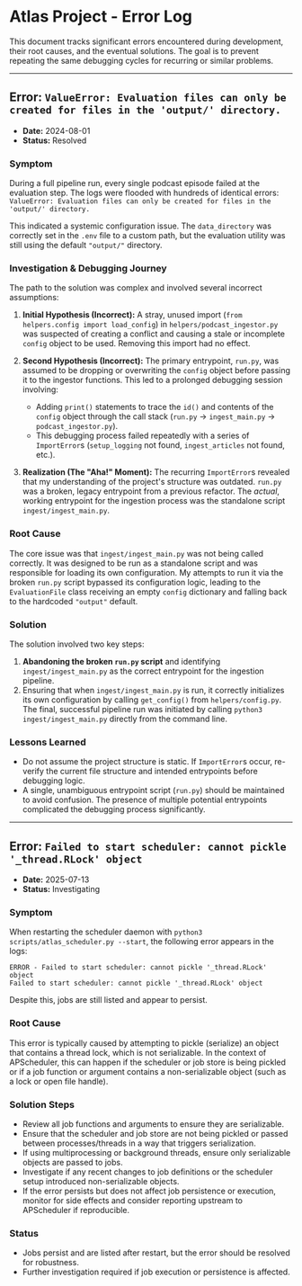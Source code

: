 # Atlas Project - Error Log

This document tracks significant errors encountered during development, their root causes, and the eventual solutions. The goal is to prevent repeating the same debugging cycles for recurring or similar problems.

---

## Error: `ValueError: Evaluation files can only be created for files in the 'output/' directory.`

- **Date:** 2024-08-01
- **Status:** Resolved

### Symptom

During a full pipeline run, every single podcast episode failed at the evaluation step. The logs were flooded with hundreds of identical errors:
`ValueError: Evaluation files can only be created for files in the 'output/' directory.`

This indicated a systemic configuration issue. The `data_directory` was correctly set in the `.env` file to a custom path, but the evaluation utility was still using the default `"output/"` directory.

### Investigation & Debugging Journey

The path to the solution was complex and involved several incorrect assumptions:

1.  **Initial Hypothesis (Incorrect):** A stray, unused import (`from helpers.config import load_config`) in `helpers/podcast_ingestor.py` was suspected of creating a conflict and causing a stale or incomplete `config` object to be used. Removing this import had no effect.

2.  **Second Hypothesis (Incorrect):** The primary entrypoint, `run.py`, was assumed to be dropping or overwriting the `config` object before passing it to the ingestor functions. This led to a prolonged debugging session involving:
    *   Adding `print()` statements to trace the `id()` and contents of the `config` object through the call stack (`run.py` -> `ingest_main.py` -> `podcast_ingestor.py`).
    *   This debugging process failed repeatedly with a series of `ImportError`s (`setup_logging` not found, `ingest_articles` not found, etc.).

3.  **Realization (The "Aha!" Moment):** The recurring `ImportError`s revealed that my understanding of the project's structure was outdated. `run.py` was a broken, legacy entrypoint from a previous refactor. The *actual*, working entrypoint for the ingestion process was the standalone script `ingest/ingest_main.py`.

### Root Cause

The core issue was that `ingest/ingest_main.py` was not being called correctly. It was designed to be run as a standalone script and was responsible for loading its own configuration. My attempts to run it via the broken `run.py` script bypassed its configuration logic, leading to the `EvaluationFile` class receiving an empty `config` dictionary and falling back to the hardcoded `"output"` default.

### Solution

The solution involved two key steps:
1.  **Abandoning the broken `run.py` script** and identifying `ingest/ingest_main.py` as the correct entrypoint for the ingestion pipeline.
2.  Ensuring that when `ingest/ingest_main.py` is run, it correctly initializes its own configuration by calling `get_config()` from `helpers/config.py`. The final, successful pipeline run was initiated by calling `python3 ingest/ingest_main.py` directly from the command line.

### Lessons Learned

- Do not assume the project structure is static. If `ImportError`s occur, re-verify the current file structure and intended entrypoints before debugging logic.
- A single, unambiguous entrypoint script (`run.py`) should be maintained to avoid confusion. The presence of multiple potential entrypoints complicated the debugging process significantly. 

---

## Error: `Failed to start scheduler: cannot pickle '_thread.RLock' object`

- **Date:** 2025-07-13
- **Status:** Investigating

### Symptom

When restarting the scheduler daemon with `python3 scripts/atlas_scheduler.py --start`, the following error appears in the logs:

```
ERROR - Failed to start scheduler: cannot pickle '_thread.RLock' object
Failed to start scheduler: cannot pickle '_thread.RLock' object
```

Despite this, jobs are still listed and appear to persist.

### Root Cause

This error is typically caused by attempting to pickle (serialize) an object that contains a thread lock, which is not serializable. In the context of APScheduler, this can happen if the scheduler or job store is being pickled or if a job function or argument contains a non-serializable object (such as a lock or open file handle).

### Solution Steps

- Review all job functions and arguments to ensure they are serializable.
- Ensure that the scheduler and job store are not being pickled or passed between processes/threads in a way that triggers serialization.
- If using multiprocessing or background threads, ensure only serializable objects are passed to jobs.
- Investigate if any recent changes to job definitions or the scheduler setup introduced non-serializable objects.
- If the error persists but does not affect job persistence or execution, monitor for side effects and consider reporting upstream to APScheduler if reproducible.

### Status

- Jobs persist and are listed after restart, but the error should be resolved for robustness.
- Further investigation required if job execution or persistence is affected. 